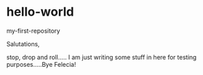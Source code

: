 # hello-world
my-first-repository

Salutations,

stop, drop and roll.....
I am just writing some stuff in here for testing purposes.....Bye Felecia!
